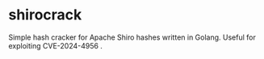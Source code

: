 # shirocrack
Simple hash cracker for Apache Shiro hashes written in Golang. Useful for exploiting CVE-2024-4956 .
